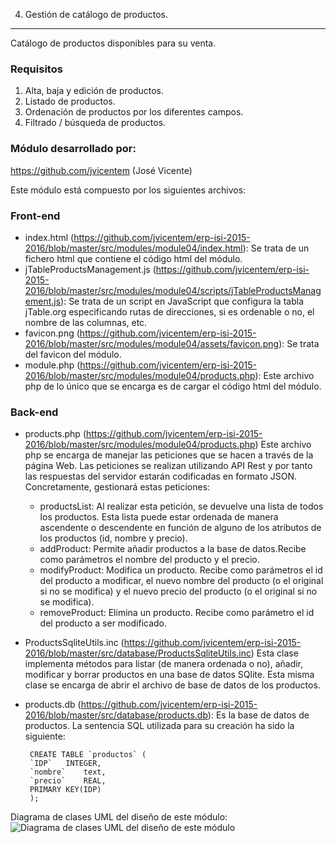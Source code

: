 4. Gestión de catálogo de productos.
---------------------------
Catálogo de productos disponibles para su venta.

### Requisitos
 1. Alta, baja y edición de productos.
 2. Listado de productos.
  1. Ordenación de productos por los diferentes campos.
  2. Filtrado / búsqueda de productos.

### Módulo desarrollado por:
https://github.com/jvicentem (José Vicente)

Este módulo está compuesto por los siguientes archivos:

### Front-end
 - index.html (https://github.com/jvicentem/erp-isi-2015-2016/blob/master/src/modules/module04/index.html): 
Se trata de un fichero html que contiene el código html del módulo.
 - jTableProductsManagement.js (https://github.com/jvicentem/erp-isi-2015-2016/blob/master/src/modules/module04/scripts/jTableProductsManagement.js):
Se trata de un script en JavaScript que configura la tabla jTable.org especificando rutas de direcciones, si es ordenable o no, el nombre de las columnas, etc.
 - favicon.png (https://github.com/jvicentem/erp-isi-2015-2016/blob/master/src/modules/module04/assets/favicon.png):
Se trata del favicon del módulo.
 - module.php (https://github.com/jvicentem/erp-isi-2015-2016/blob/master/src/modules/module04/products.php):
 Este archivo php de lo único que se encarga es de cargar el código html del módulo.
 
### Back-end
 - products.php (https://github.com/jvicentem/erp-isi-2015-2016/blob/master/src/modules/module04/products.php)
Este archivo php se encarga de manejar las peticiones que se hacen a través de la página Web. Las peticiones se realizan utilizando API Rest y por tanto las respuestas del servidor estarán codificadas en formato JSON. Concretamente, gestionará estas peticiones:
	 - productsList: Al realizar esta petición, se devuelve una lista de todos los productos. Esta lista puede estar ordenada de manera ascendente o descendente en función de alguno de los atributos de los productos (id, nombre y precio).
	 - addProduct: Permite añadir productos a la base de datos.Recibe como parámetros el nombre del producto y el precio.
	 - modifyProduct: Modifica un producto. Recibe como parámetros el id del producto a modificar, el nuevo nombre del producto (o el original si no se modifica) y el nuevo precio del producto (o el original si no se modifica).
	 - removeProduct: Elimina un producto. Recibe como parámetro el id del producto a ser modificado.
 - ProductsSqliteUtils.inc (https://github.com/jvicentem/erp-isi-2015-2016/blob/master/src/database/ProductsSqliteUtils.inc)
Esta clase implementa métodos para listar (de manera ordenada o no), añadir, modificar y borrar productos en una base de datos SQlite. Esta misma clase se encarga de abrir el archivo de base de datos de los productos.
 - products.db (https://github.com/jvicentem/erp-isi-2015-2016/blob/master/src/database/products.db):
Es la base de datos de productos. La sentencia SQL utilizada para su creación ha sido la siguiente:

        CREATE TABLE `productos` (
    	`IDP`	INTEGER,
    	`nombre`	text,
    	`precio`	REAL,
    	PRIMARY KEY(IDP) 
    	);

Diagrama de clases UML del diseño de este módulo:
![Diagrama de clases UML del diseño de este módulo](https://raw.githubusercontent.com/jvicentem/erp-isi-2015-2016/master/src/modules/module04/dise%C3%B1o%20m%C3%B3dulo%20productos.png)
